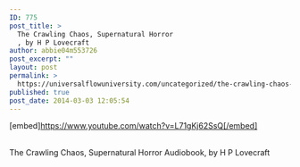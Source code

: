 ```yaml
---
ID: 775
post_title: >
  The Crawling Chaos, Supernatural Horror
  , by H P Lovecraft
author: abbie04m553726
post_excerpt: ""
layout: post
permalink: >
  https://universalflowuniversity.com/uncategorized/the-crawling-chaos-supernatural-horror-by-h-p-lovecraft/
published: true
post_date: 2014-03-03 12:05:54
---
```

[embed]https://www.youtube.com/watch?v=L71gKj62SsQ[/embed]</br></br>
<p>The Crawling Chaos, Supernatural Horror Audiobook, by H P Lovecraft</p>